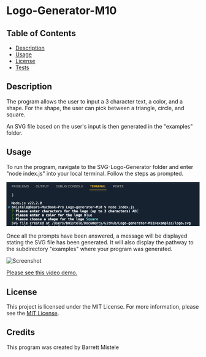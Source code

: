 # Logo-Generator-M10
## Table of Contents
* [Description](#description)
* [Usage](#usage)
* [License](#license)
* [Tests](#tests)
    

## Description

The program allows the user to input a 3 character text, a color, and a shape. For the shape, the user can pick between a triangle, circle, and square.

An SVG file based on the user's input is then generated in the "examples" folder.

## Usage
To run the program, navigate to the SVG-Logo-Generator folder and enter "node index.js" into your local terminal. Follow the steps as prompted.

![Screenshot](assets/screenshots/logo_generated.png)

Once all the prompts have been answered, a message will be displayed stating the SVG file has been generated. It will also display the pathway to the subdirectory "examples" where your program was generated.

![Screenshot](assets/screenshots/tests.png)


[Please see this video demo.](https://drive.google.com/file/d/1mHmUWHEdJ1jYjVXDOQl4cDH_aVDZi3eM/view?usp=drive_link)


## License
This project is licensed under the MIT License. For more information, please see the [MIT License](https://opensource.org/licenses/MIT).

## Credits
This program was created by Barrett Mistele


